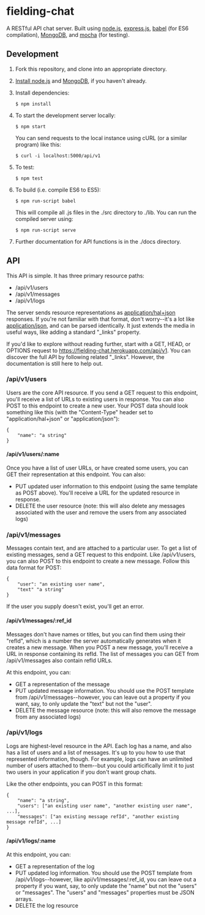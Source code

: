 # fielding-chat

A RESTful API chat server. Built using [node.js](https://nodejs.org/), [express.js](http://expressjs.com/), [babel](https://babeljs.io/) (for ES6 compilation), [MongoDB](https://www.mongodb.com/), and [mocha](http://mochajs.org/) (for testing).

## Development

1. Fork this repository, and clone into an appropriate directory.

2. [Install node.js](https://nodejs.org/en/download/) and [MongoDB](https://www.mongodb.com/download-center?jmp=nav), if you haven't already.

3. Install dependencies:

	```
	$ npm install
	```
4. To start the development server locally:

	```
	$ npm start
	```

	You can send requests to the local instance using cURL (or a similar program) like this:

	```
	$ curl -i localhost:5000/api/v1
	```
5. To test:

	```
	$ npm test
	```

6. To build (i.e. compile ES6 to ES5):

	```
	$ npm run-script babel
	```

	This will compile all .js files in the ./src directory to ./lib. You can run the compiled server using:

	```
	$ npm run-script serve
	```
7. Further documentation for API functions is in the ./docs directory.

## API

This API is simple. It has three primary resource paths:

- /api/v1/users
- /api/v1/messages
- /api/v1/logs

The server sends resource representations as [application/hal+json](http://stateless.co/hal_specification.html) responses. If you're not familiar with that format, don't worry--it's a lot like [application/json](https://tools.ietf.org/html/rfc4627), and can be parsed identically. It just extends the media in useful ways, like adding a standard "_links" property.

If you'd like to explore without reading further, start with a GET, HEAD, or OPTIONS request to https://fielding-chat.herokuapp.com/api/v1. You can discover the full API by following related "_links". However, the documentation is still here to help out.

### /api/v1/users

Users are the core API resource. If you send a GET request to this endpoint, you'll receive a list of URLs to existing users in response. You can also POST to this endpoint to create a new user. Your POST data should look something like this (with the "Content-Type" header set to "application/hal+json" or "application/json"):

```
{
	"name": "a string"
}
```

#### /api/v1/users/:name

Once you have a list of user URLs, or have created some users, you can GET their representation at this endpoint. You can also:

- PUT updated user information to this endpoint (using the same template as POST above). You'll receive a URL for the updated resource in response.
- DELETE the user resource (note: this will also delete any messages associated with the user and remove the users from any associated logs)

### /api/v1/messages

Messages contain text, and are attached to a particular user. To get a list of existing messages, send a GET request to this endpoint. Like /api/v1/users, you can also POST to this endpoint to create a new message. Follow this data format for POST:

```
{
	"user": "an existing user name",
	"text" "a string"
}
```

If the user you supply doesn't exist, you'll get an error.

#### /api/v1/messages/:ref_id

Messages don't have names or titles, but you can find them using their "refId", which is a number the server automatically generates when it creates a new message. When you POST a new message, you'll receive a URL in response containing its refId. The list of messages you can GET from /api/v1/messages also contain refId URLs.

At this endpoint, you can:

- GET a representation of the message
- PUT updated message information. You should use the POST template from /api/v1/messages--however, you can leave out a property if you want, say, to only update the "text" but not the "user".
- DELETE the message resource (note: this will also remove the message from any associated logs)

### /api/v1/logs

Logs are highest-level resource in the API. Each log has a name, and also has a list of users and a list of messages. It's up to you how to use that represented information, though. For example, logs can have an unlimited number of users attached to them--but you could articifically limit it to just two users in your application if you don't want group chats.

Like the other endpoints, you can POST in this format:

```
{
	"name": "a string",
	"users": ["an existing user name", "another existing user name", ...],
	"messages": ["an existing message refId", "another existing message refId", ...]
}
```

#### /api/v1/logs/:name

At this endpoint, you can:

- GET a representation of the log
- PUT updated log information. You should use the POST template from /api/v1/logs--however, like api/v1/messages/:ref_id, you can leave out a property if you want, say, to only update the "name" but not the "users" or "messages". The "users" and "messages" properties must be JSON arrays.
- DELETE the log resource